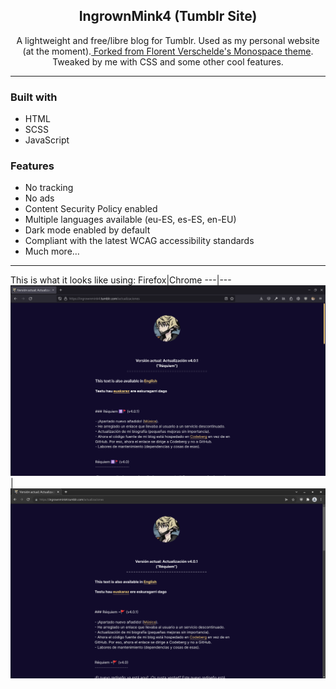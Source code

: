 <h2 align= "center"> IngrownMink4 (Tumblr Site) </h2>
<p align="center"> A lightweight and free/libre blog for Tumblr. Used as my personal website (at the moment).<a href="https://github.com/fvsch/monospace-theme" rel="noopener"> Forked from Florent Verschelde's Monospace theme</a>. Tweaked by me with CSS and some other cool features. </p>

---
### Built with
- HTML
- SCSS
- JavaScript

### Features
- No tracking
- No ads
- Content Security Policy enabled
- Multiple languages available (eu-ES, es-ES, en-EU)
- Dark mode enabled by default
- Compliant with the latest WCAG accessibility standards
- Much more…

---

 
 This is what it looks like using:
Firefox|Chrome
---|---
![Firefox](firefox99tumblr-min.png)|![Chrome](ungoogledchromium100tumblr-min.png) 


